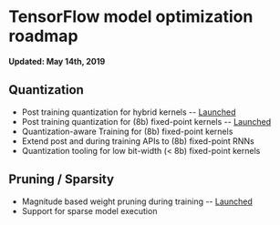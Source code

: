 # TensorFlow model optimization roadmap

**Updated: May 14th, 2019**

## Quantization

*   Post training quantization for hybrid kernels --
    [Launched](https://medium.com/tensorflow/introducing-the-model-optimization-toolkit-for-tensorflow-254aca1ba0a3)
*   Post training quantization for (8b) fixed-point kernels --
    [Launched](https://medium.com/tensorflow/tensorflow-model-optimization-toolkit-post-training-integer-quantization-b4964a1ea9ba)
*   Quantization-aware Training for (8b) fixed-point kernels
*   Extend post and during training APIs to (8b) fixed-point RNNs
*   Quantization tooling for low bit-width (< 8b) fixed-point kernels

## Pruning / Sparsity
* Magnitude based weight pruning during training -- [Launched](https://medium.com/tensorflow/tensorflow-model-optimization-toolkit-pruning-api-42cac9157a6a)
* Support for sparse model execution

